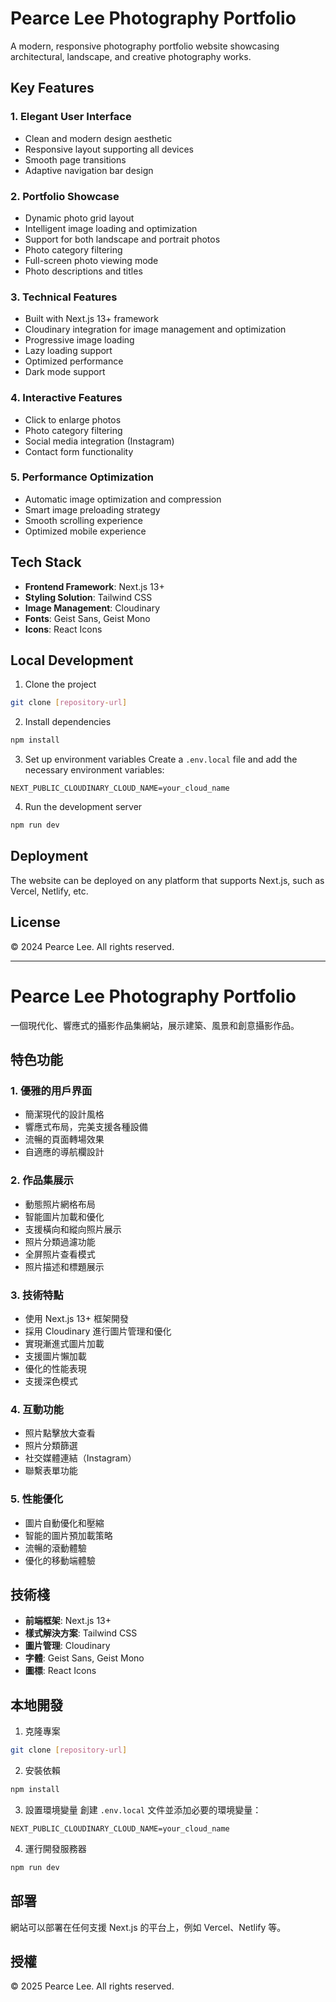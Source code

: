 # Pearce Lee Photography Portfolio

A modern, responsive photography portfolio website showcasing architectural, landscape, and creative photography works.

## Key Features

### 1. Elegant User Interface
- Clean and modern design aesthetic
- Responsive layout supporting all devices
- Smooth page transitions
- Adaptive navigation bar design

### 2. Portfolio Showcase
- Dynamic photo grid layout
- Intelligent image loading and optimization
- Support for both landscape and portrait photos
- Photo category filtering
- Full-screen photo viewing mode
- Photo descriptions and titles

### 3. Technical Features
- Built with Next.js 13+ framework
- Cloudinary integration for image management and optimization
- Progressive image loading
- Lazy loading support
- Optimized performance
- Dark mode support

### 4. Interactive Features
- Click to enlarge photos
- Photo category filtering
- Social media integration (Instagram)
- Contact form functionality

### 5. Performance Optimization
- Automatic image optimization and compression
- Smart image preloading strategy
- Smooth scrolling experience
- Optimized mobile experience

## Tech Stack

- **Frontend Framework**: Next.js 13+
- **Styling Solution**: Tailwind CSS
- **Image Management**: Cloudinary
- **Fonts**: Geist Sans, Geist Mono
- **Icons**: React Icons

## Local Development

1. Clone the project
```bash
git clone [repository-url]
```

2. Install dependencies
```bash
npm install
```

3. Set up environment variables
Create a `.env.local` file and add the necessary environment variables:
```
NEXT_PUBLIC_CLOUDINARY_CLOUD_NAME=your_cloud_name
```

4. Run the development server
```bash
npm run dev
```

## Deployment

The website can be deployed on any platform that supports Next.js, such as Vercel, Netlify, etc.

## License

© 2024 Pearce Lee. All rights reserved.

---

# Pearce Lee Photography Portfolio

一個現代化、響應式的攝影作品集網站，展示建築、風景和創意攝影作品。

## 特色功能

### 1. 優雅的用戶界面
- 簡潔現代的設計風格
- 響應式布局，完美支援各種設備
- 流暢的頁面轉場效果
- 自適應的導航欄設計

### 2. 作品集展示
- 動態照片網格布局
- 智能圖片加載和優化
- 支援橫向和縱向照片展示
- 照片分類過濾功能
- 全屏照片查看模式
- 照片描述和標題展示

### 3. 技術特點
- 使用 Next.js 13+ 框架開發
- 採用 Cloudinary 進行圖片管理和優化
- 實現漸進式圖片加載
- 支援圖片懶加載
- 優化的性能表現
- 支援深色模式

### 4. 互動功能
- 照片點擊放大查看
- 照片分類篩選
- 社交媒體連結（Instagram）
- 聯繫表單功能

### 5. 性能優化
- 圖片自動優化和壓縮
- 智能的圖片預加載策略
- 流暢的滾動體驗
- 優化的移動端體驗

## 技術棧

- **前端框架**: Next.js 13+
- **樣式解決方案**: Tailwind CSS
- **圖片管理**: Cloudinary
- **字體**: Geist Sans, Geist Mono
- **圖標**: React Icons

## 本地開發

1. 克隆專案
```bash
git clone [repository-url]
```

2. 安裝依賴
```bash
npm install
```

3. 設置環境變量
創建 `.env.local` 文件並添加必要的環境變量：
```
NEXT_PUBLIC_CLOUDINARY_CLOUD_NAME=your_cloud_name
```

4. 運行開發服務器
```bash
npm run dev
```

## 部署

網站可以部署在任何支援 Next.js 的平台上，例如 Vercel、Netlify 等。

## 授權

© 2025 Pearce Lee. All rights reserved.
